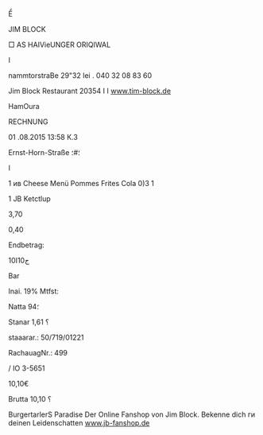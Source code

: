 Ể

JIM BLOCK

□ AS  HAIVieUNGER  ORIQIWAL

ا

nammtorstraBe  29"32
lei .  040  32  08  83  60

Jim  Block  Restaurant
20354  ا
ا  www.tim-block.de

HamOura

RECHNUNG

01 .08.2015  13:58  К.3

 Ernst-Horn-Straße ؛#؛

ا

1 ив  Cheese  Menü
Pommes  Frites
Cola  0)3  1

1  JB  Ketctlup

3,70

0,40

Endbetrag:

ج10ا10

Bar

Inai.  19%  Mtfst:

Natta
94؛

Stanar
1,61
؟

staaarar.:  50/719/01221

RachauagNr.:  499

/  IO  3-5651

10,10€

Brutta
10,10
؟

BurgertarlerS  Paradise
Der  Online  Fanshop  von  Jim  Block.
Bekenne  dich  ги  deinen  Leidenschatten
www.jb-fanshop.de

